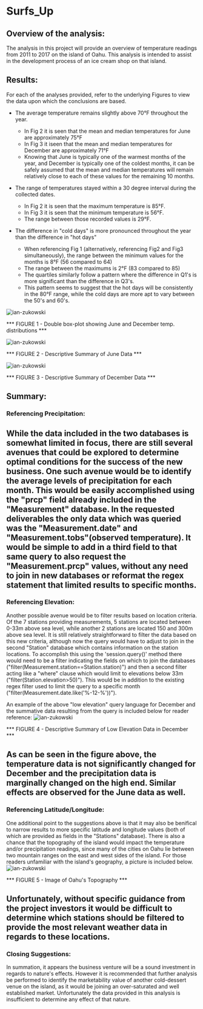 # Surfs_Up

## Overview of the analysis: 
<!-- Explain the purpose of this analysis. -->
The analysis in this project will provide an overview of temperature readings from 2011 to 2017 on the island of Oahu. This analysis is intended to assist in the development process of an ice cream shop on that island.

## Results: 
<!-- Provide a bulleted list with three major points from the two analysis deliverables. Use images as support where needed. -->

For each of the analyses provided, refer to the underlying Figures to view the data upon which the conclusions are based.

* The average temperature remains slightly above 70°F throughout the year.
    * In Fig 2 it is seen that the mean and median temperatures for June are approximately 75°F
    * In Fig 3 it iseen that the mean and median temperatures for December are approximately 71°F
    * Knowing that June is typically one of the warmest months of the year, and December is typically one of the coldest months, it can be safely assumed that the mean and median temperatures will remain relatively close to each of these values for the remaining 10 months.

* The range of temperatures stayed within a 30 degree interval during the collected dates.
    * In Fig 2 it is seen that the maximum temperature is 85°F.
    * In Fig 3 it is seen that the minimum temperature is 56°F.
    * The range between those recorded values is 29°F.

* The difference in "cold days" is more pronounced throughout the year than the difference in "hot days"
    * When referencing Fig 1 (alternatively, referencing Fig2 and Fig3 simultaneously), the range between the minimum values for the months is 8°F (56 compared to 64)
    * The range between the maximums is 2°F (83 compared to 85)
    * The quartiles similarly follow a pattern where the difference in Q1's is more significant than the difference in Q3's.
    * This pattern seems to suggest that the hot days will be consistently in the 80°F range, while the cold days are more apt to vary between the 50's and 60's.

![ian-zukowski](Resources/Fig1.png)

*** FIGURE 1 - Double box-plot showing June and December temp. distributions ***

![ian-zukowski](Resources/Fig2_JunData.png)

*** FIGURE 2 - Descriptive Summary of June Data ***

![ian-zukowski](Resources/Fig3_DecData.png)

*** FIGURE 3 - Descriptive Summary of December Data ***


## Summary: 
<!-- Provide a high-level summary of the results and two additional queries that you would perform to gather more weather data for June and December. -->

### Referencing Precipitation:

While the data included in the two databases is somewhat limited in focus, there are still several avenues that could be explored to determine optimal conditions for the success of the new business. One such avenue would be to identify the average levels of precipitation for each month. This would be easily accomplished using the "prcp" field already included in the "Measurement" database. In the requested deliverables the only data which was queried was the "Measurement.date" and "Measurement.tobs"(observed temperature). It would be simple to add in a third field to that same query to also request the "Measurement.prcp" values, without any need to join in new databases or reformat the regex statement that limited results to specific months.
------------------------------------------------------------------------------------------------------------------------------------------

### Referencing Elevation:

Another possible avenue would be to filter results based on location criteria. Of the 7 stations providing measurements, 5 stations are located between 0-33m above sea level, while another 2 stations are located 150 and 300m above sea level. It is still relatively straightforward to filter the data based on this new criteria, although now the query would have to adjust to join in the second "Station" database which contains information on the station locations. To accomplish this using the 'session.query()' method there would need to be a filter indicating the fields on which to join the databases ("filter(Measurement.station==Station.station)") and then a second filter acting like a "where" clause which would limit to elevations below 33m ("filter(Station.elevation>50)"). This would be in addition to the existing regex filter used to limit the query to a specific month ("filter(Measurement.date.like('%-12-%'))").

An example of the above "low elevation" query language for December and the summative data resulting from the query is included below for reader reference:
![ian-zukowski](Resources/Fig4_LowElevData.png)

*** FIGURE 4 - Descriptive Summary of Low Elevation Data in December ***

As can be seen in the figure above, the temperature data is not significantly changed for December and the precipitation data is marginally changed on the high end. Similar effects are observed for the June data as well.
------------------------------------------------------------------------------------------------------------------------------------------

### Referencing Latitude/Longitude:

One additional point to the suggestions above is that it may also be benifical to narrow results to more specific latitude and longitude values (both of which are provided as fields in the "Stations" database). There is also a chance that the topography of the island would impact the temperature and/or precipitation readings, since many of the cities on Oahu lie between two mountain ranges on the east and west sides of the island. For those readers unfamiliar with the island's geography, a picture is included below.
![ian-zukowski](Resources/Fig5_OahuTopography.png)

*** FIGURE 5 - Image of Oahu's Topography ***

Unfortunately, without specific guidance from the project investors it would be difficult to determine which stations should be filtered to provide the most relevant weather data in regards to these locations.
------------------------------------------------------------------------------------------------------------------------------------------

### Closing Suggestions:

In summation, it appears the business venture will be a sound investment in regards to nature's effects. However it is recommended that further analysis be performed to identify the marketability value of another cold-dessert venue on the island, as it would be joining an over-saturated and well established market. Unfortunately the data provided in this analysis is insufficient to determine any effect of that nature.